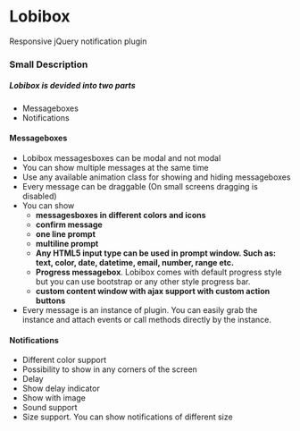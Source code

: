 # Lobibox
Responsive jQuery notification plugin

### Small Description

##### Lobibox is devided into two parts

- Messageboxes
- Notifications

#### Messageboxes

*   Lobibox messagesboxes can be modal and not modal
*   You can show multiple messages at the same time
*   Use any available animation class for showing and hiding messageboxes
*   Every message can be draggable (On small screens dragging is disabled)
*   You can show
    *   **messagesboxes in different colors and icons**
    *   **confirm message**
    *   **one line prompt**
    *   **multiline prompt**
    *   **Any HTML5 input type can be used in prompt window. Such as: text, color, date, datetime, email, number, range etc.**
    *   **Progress messagebox**. Lobibox comes with default progress style but you can use bootstrap or any other style progress bar.
    *   **custom content window with ajax support with custom action buttons**
*   Every message is an instance of plugin. You can easily grab the instance and attach events or call methods directly by the instance.

#### Notifications

*   Different color support
*   Possibility to show in any corners of the screen
*   Delay
*   Show delay indicator
*   Show with image
*   Sound support
*   Size support. You can show notifications of different size
